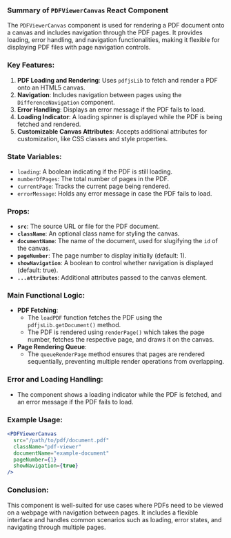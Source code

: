 ### Summary of `PDFViewerCanvas` React Component

The `PDFViewerCanvas` component is used for rendering a PDF document onto a canvas and includes navigation through the PDF pages. It provides loading, error handling, and navigation functionalities, making it flexible for displaying PDF files with page navigation controls.

### Key Features:

1. **PDF Loading and Rendering**: Uses `pdfjsLib` to fetch and render a PDF onto an HTML5 canvas.
2. **Navigation**: Includes navigation between pages using the `DifferenceNavigation` component.
3. **Error Handling**: Displays an error message if the PDF fails to load.
4. **Loading Indicator**: A loading spinner is displayed while the PDF is being fetched and rendered.
5. **Customizable Canvas Attributes**: Accepts additional attributes for customization, like CSS classes and style properties.

### State Variables:

- `loading`: A boolean indicating if the PDF is still loading.
- `numberOfPages`: The total number of pages in the PDF.
- `currentPage`: Tracks the current page being rendered.
- `errorMessage`: Holds any error message in case the PDF fails to load.

### Props:

- **`src`**: The source URL or file for the PDF document.
- **`className`**: An optional class name for styling the canvas.
- **`documentName`**: The name of the document, used for slugifying the `id` of the canvas.
- **`pageNumber`**: The page number to display initially (default: 1).
- **`showNavigation`**: A boolean to control whether navigation is displayed (default: true).
- **`...attributes`**: Additional attributes passed to the canvas element.

### Main Functional Logic:

- **PDF Fetching**:
  - The `loadPDF` function fetches the PDF using the `pdfjsLib.getDocument()` method.
  - The PDF is rendered using `renderPage()` which takes the page number, fetches the respective page, and draws it on the canvas.
- **Page Rendering Queue**:
  - The `queueRenderPage` method ensures that pages are rendered sequentially, preventing multiple render operations from overlapping.

### Error and Loading Handling:

- The component shows a loading indicator while the PDF is fetched, and an error message if the PDF fails to load.

### Example Usage:

```jsx
<PDFViewerCanvas
  src="/path/to/pdf/document.pdf"
  className="pdf-viewer"
  documentName="example-document"
  pageNumber={1}
  showNavigation={true}
/>
```

### Conclusion:

This component is well-suited for use cases where PDFs need to be viewed on a webpage with navigation between pages. It includes a flexible interface and handles common scenarios such as loading, error states, and navigating through multiple pages.
